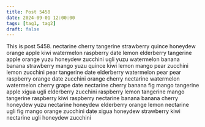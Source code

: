 ```yaml
---
title: Post 5458
date: 2024-09-01 12:00:00
tags: [tag1, tag2]
draft: false
---
```

This is post 5458.
nectarine
cherry
tangerine
strawberry
quince
honeydew
orange
apple
kiwi
watermelon
raspberry
date
lemon
elderberry
tangerine
apple
orange
yuzu
honeydew
zucchini
ugli
yuzu
watermelon
banana
banana
strawberry
mango
yuzu
quince
kiwi
lemon
mango
pear
zucchini
lemon
zucchini
pear
tangerine
date
elderberry
watermelon
pear
pear
raspberry
orange
date
zucchini
orange
cherry
nectarine
watermelon
watermelon
cherry
grape
date
nectarine
cherry
banana
fig
mango
tangerine
apple
xigua
ugli
elderberry
zucchini
raspberry
lemon
tangerine
mango
tangerine
raspberry
kiwi
raspberry
nectarine
banana
banana
cherry
honeydew
yuzu
nectarine
honeydew
elderberry
orange
lemon
nectarine
ugli
fig
mango
orange
zucchini
date
xigua
honeydew
strawberry
kiwi
nectarine
ugli
honeydew
zucchini
